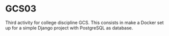 # GCS03
Third activity for college discipline GCS. This consists in make a Docker set up for a simple Django project with PostgreSQL as database.
